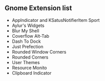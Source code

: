 ## Gnome Extension list

- Applndicator and KSatusNotifierItem Sport
- Aylur's Widgets
- Blur My Shell
- Coverflow Alt-Tab
- Dash To Dock
- Just Prefection
- Rounded Window Corners
- Rounded Corners
- User Themes
- Resource Monito
- Clipboard Indicator
